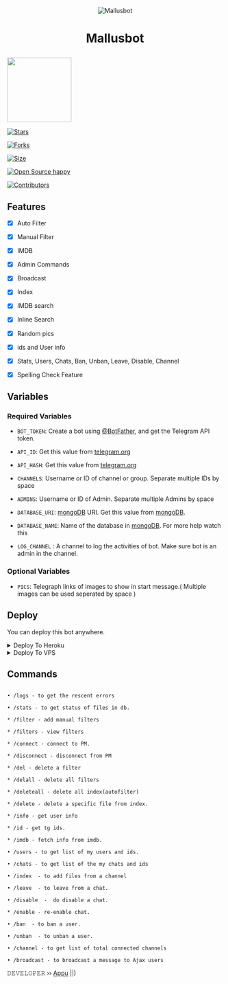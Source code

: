 <p align="center">

  <img src="assets/AJAX.png" alt="Mallusbot">

</p>

<h1 align="center">

  <b>Mallusbot</b>

</h1>

<a href="https://youtube.com/channel/UCf_dVNrilcT0V2R--HbYpMA">

  <img src="https://img.shields.io/badge/𝚂𝚄𝙱𝚂𝙲𝚁𝙸𝙱𝙴-red?logo=youtube" width="150">

[![Stars](https://img.shields.io/github/stars/Aadhi000/Ajax?style=flat-square&color=orange)](https://github.com/Aadhi000/Ajax/stargazers)

[![Forks](https://img.shields.io/github/forks/Aadhi000/Ajax?style=flat-square&color=blue)](https://github.com/Aadhi000/Ajax/fork)

[![Size](https://img.shields.io/github/repo-size/Aadhi000/Ajax?style=flat-square&color=black)](https://github.com/Aadhi000/Ajax)   

[![Open Source happy ]()]()   

[![Contributors](https://img.shields.io/github/contributors/Aadhi000/Ajax?style=flat-square&color=green)](https://github.com/Aadhi000/Ajax/graphs/contributors)

## Features

- [x] Auto Filter

- [x] Manual Filter

- [x] IMDB

- [x] Admin Commands

- [x] Broadcast

- [x] Index

- [x] IMDB search

- [x] Inline Search

- [x] Random pics

- [x] ids and User info 

- [x] Stats, Users, Chats, Ban, Unban, Leave, Disable, Channel

- [x] Spelling Check Feature

## Variables

### Required Variables

* `BOT_TOKEN`: Create a bot using [@BotFather](https://telegram.dog/BotFather), and get the Telegram API token.

* `API_ID`: Get this value from [telegram.org](https://my.telegram.org/apps)

* `API_HASH`: Get this value from [telegram.org](https://my.telegram.org/apps)

* `CHANNELS`: Username or ID of channel or group. Separate multiple IDs by space

* `ADMINS`: Username or ID of Admin. Separate multiple Admins by space

* `DATABASE_URI`: [mongoDB](https://www.mongodb.com) URI. Get this value from [mongoDB](https://www.mongodb.com).

* `DATABASE_NAME`: Name of the database in [mongoDB](https://www.mongodb.com). For more help watch this 

* `LOG_CHANNEL` : A channel to log the activities of bot. Make sure bot is an admin in the channel.

### Optional Variables

* `PICS`: Telegraph links of images to show in start message.( Multiple images can be used seperated by space )

## Deploy

You can deploy this bot anywhere.

<details><summary>Deploy To Heroku</summary>

<p>

<br>

<a href="https://heroku.com/deploy?template=https://github.com/chriswinsa/Mallusbot">

  <img src="https://www.herokucdn.com/deploy/button.svg" alt="Deploy">

</a>

</p>

</details>

<details><summary>Deploy To VPS</summary>

<p>

<pre>

git clone https://github.com/chriswinsa/Mallusbot

# Install Packages

pip3 install -r requirements.txt

Edit info.py with variables as given below then run bot

python3 bot.py

</pre>

</p>

</details>

## Commands

```

• /logs - to get the rescent errors

• /stats - to get status of files in db.

* /filter - add manual filters

* /filters - view filters

* /connect - connect to PM.

* /disconnect - disconnect from PM

* /del - delete a filter

* /delall - delete all filters

* /deleteall - delete all index(autofilter)

* /delete - delete a specific file from index.

* /info - get user info

* /id - get tg ids.

* /imdb - fetch info from imdb.

• /users - to get list of my users and ids.

• /chats - to get list of the my chats and ids 

• /index  - to add files from a channel

• /leave  - to leave from a chat.

• /disable  -  do disable a chat.

* /enable - re-enable chat.

• /ban  - to ban a user.

• /unban  - to unban a user.

• /channel - to get list of total connected channels

• /broadcast - to broadcast a message to Ajax users

```

𝙳𝙴𝚅𝙴𝙻𝙾𝙿𝙴𝚁 ›› [Appu](https://t.me/filesharingnewbot) ||)                                                                                                                                                                                    


